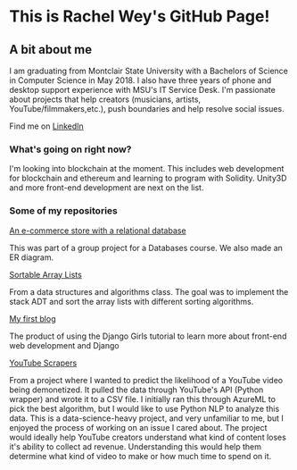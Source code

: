 # This is Rachel Wey's GitHub Page!

## A bit about me

I am graduating from Montclair State University with a Bachelors of Science in Computer Science in May 2018.
I also have three years of phone and desktop support experience with MSU's IT Service Desk.
I'm passionate about projects that help creators (musicians, artists, YouTube/filmmakers,etc.), push boundaries and help resolve social issues.

Find me on [LinkedIn](https://www.linkedin.com/in/rachel-wey-990b12150/)

### What's going on right now?

I'm looking into blockchain at the moment.
This includes web development for blockchain and ethereum and learning to program with Solidity.
Unity3D and more front-end development are next on the list.

### Some of my repositories

[An e-commerce store with a relational database](https://github.com/rachel-w/Bobs-Music-Store)

This was part of a group project for a Databases course. We also made an ER diagram.


[Sortable Array Lists](https://github.com/rachel-w/sortable-array-lists)

From a data structures and algorithms class. 
The goal was to implement the stack ADT and sort the array lists with different sorting algorithms.


[My first blog](https://github.com/rachel-w/my-first-blog)

The product of using the Django Girls tutorial to learn more about front-end web development and Django



[YouTube Scrapers](https://github.com/rachel-w/YouTubeCategorize)

From a project where I wanted to predict the likelihood of a YouTube video being demonetized.
It pulled the data through YouTube's API (Python wrapper) and wrote it to a CSV file.
I initially ran this through AzureML to pick the best algorithm, but I would like to use Python NLP to analyze this data.
This is a data-science-heavy project, and very unfamiliar to me, but I enjoyed the process of working on an issue I cared about.
The project would ideally help YouTube creators understand what kind of content loses it's ability to collect ad revenue.
Understanding this would help them determine what kind of video to make or how much time to spend on it.

